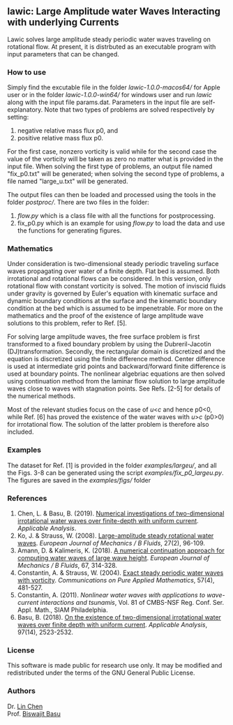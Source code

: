 ## lawic: Large Amplitude water Waves Interacting with underlying Currents

Lawic solves large amplitude steady periodic water waves traveling on rotational flow. At present, it is distrbuted as an executable program with input parameters that can be changed. 

### How to use

Simply find the excutable file in the folder _lawic-1.0.0-macos64/_ for Apple user or in the folder _lawic-1.0.0-win64/_ for windows user and run _lawic_ along with the input file params.dat. Parameters in the input file are self-explanatory. Note that two types of problems are solved respectively by setting:
1. negative relative mass flux p0, and 
2. positive relative mass flux p0. 

For the first case, nonzero vorticity is valid while for the second case the value of the vorticity will be taken as zero no matter what is provided in the input file. When solving the first type of problems, an output file named "fix_p0.txt" will be generated; when solving the second type of problems, a file named "large_u.txt" will be generated.

The output files can then be loaded and processed using the tools in the folder _postproc/_. There are two files in the folder:
1. *flow.py* which is a class file with all the functions for postprocessing.
2. fix_p0.py which is an example for using *flow.py* to load the data and use the functions for generating figures.

### Mathematics

Under consideration is two-dimensional steady periodic traveling surface waves propagating over water of a finite depth. Flat bed is assumed. Both irrotational and rotational flows can be considered. In this version, only rotational flow with constant vorticity is solved. The motion of inviscid fluids under gravity is governed by Euler's equation with kinematic surface and dynamic boundary conditions at the surface and the kinematic boundary condition at the bed which is assumed to be impenetrable. For more on the mathematics and the proof of the existence of large amplitude wave solutions to this problem, refer to Ref. [5].

For solving large amplitude waves, the free surface problem is first transformed to a fixed boundary problem by using the Dubreril-Jacotin (DJ)transformation. Secondly, the rectangular domain is discretized and the equation is discretized using the finite difference method. Center difference is used at intermediate grid points and backward/forward finite difference is used at boundary points. The nonlinear algebriac equations are then solved using continuation method from the laminar flow solution to large amplitude waves close to waves with stagnation points. See Refs. [2-5] for details of the numerical methods.

Most of the relevant studies focus on the case of _u_<_c_ and hence p0<0, while Ref. [6] has proved the existence of the water waves with _u_>_c_ (p0>0) for irrotational flow. The solution of the latter problem is therefore also included. 


### Examples

The dataset for Ref. [1] is provided in the folder _examples/largeu/_, and all the Figs. 3-8 can be generated using the script *examples/fix_p0_largeu.py*. The figures are saved in the _examples/figs/_ folder


### References

1. Chen, L. & Basu, B. (2019). [Numerical investigations of two-dimensional irrotational water waves over finite-depth with uniform current](https://www.tandfonline.com/doi/full/10.1080/00036811.2019.1636974). _Applicable Analysis_. 
1. Ko, J. & Strauss, W. (2008). [Large-amplitude steady rotational water waves](https://doi.org/10.1016/j.euromechflu.2007.04.004). _European Journal of Mechanics / B Fluids_, 27(2), 96-109. 
1. Amann, D. & Kalimeris, K. (2018). [A numerical continuation approach for computing water waves of large wave height](https://doi.org/10.1016/j.euromechflu.2017.10.001). _European Journal of Mechanics / B Fluids_, 67, 314-328. 
1. Constantin, A. & Strauss, W. (2004). [Exact steady periodic water waves with vorticity](https://onlinelibrary.wiley.com/doi/pdf/10.1002/cpa.3046). _Communications on Pure Applied Mathematics_, 57(4), 481-527.
1. Constantin, A. (2011). _Nonlinear water waves with applications to wave-current interactions and tsunamis_, Vol. 81 of CMBS-NSF Reg. Conf. Ser. Appl. Math., SIAM Philadelphia.
1. Basu, B. (2018). [On the existence of two-dimensional irrotational water waves over finite depth with uniform current](https://doi.org/10.1080/00036811.2017.1376321). _Applicable Analysis_, 97(14), 2523-2532.

### License

This software is made public for research use only. It may be modified and redistributed under the terms of the GNU General Public License.

### Authors
Dr. [Lin Chen](https://chen-lin.github.io) <br/>
Prof. [Biswajit Basu](https://www.tcd.ie/research/profiles/?profile=basub)
